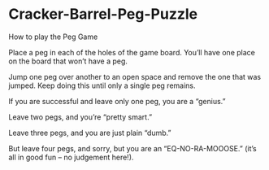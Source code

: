 # Cracker-Barrel-Peg-Puzzle 

How to play the Peg Game

Place a peg in each of the holes of the game board. You’ll have one place on the board that won’t have a peg.

Jump one peg over another to an open space and remove the one that was jumped. Keep doing this until only a single peg remains.

If you are successful and leave only one peg, you are a “genius.”

Leave two pegs, and you’re “pretty smart.”

Leave three pegs, and you are just plain “dumb.”

But leave four pegs, and sorry, but you are an “EQ-NO-RA-MOOOSE.” (it’s all in good fun – no judgement here!).
